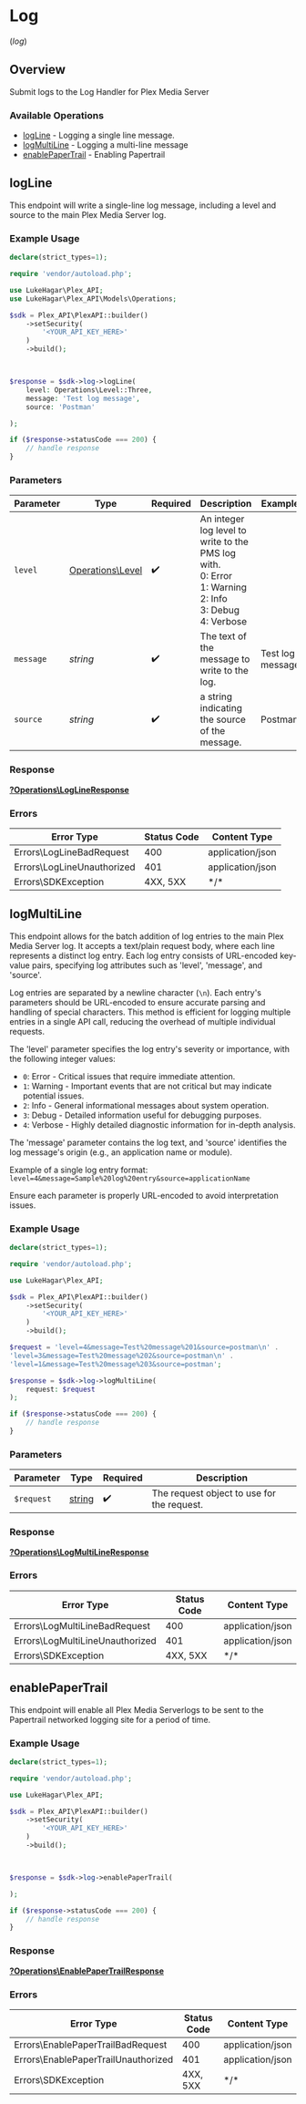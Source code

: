 # Log
(*log*)

## Overview

Submit logs to the Log Handler for Plex Media Server


### Available Operations

* [logLine](#logline) - Logging a single line message.
* [logMultiLine](#logmultiline) - Logging a multi-line message
* [enablePaperTrail](#enablepapertrail) - Enabling Papertrail

## logLine

This endpoint will write a single-line log message, including a level and source to the main Plex Media Server log.


### Example Usage

<!-- UsageSnippet language="php" operationID="logLine" method="get" path="/log" -->
```php
declare(strict_types=1);

require 'vendor/autoload.php';

use LukeHagar\Plex_API;
use LukeHagar\Plex_API\Models\Operations;

$sdk = Plex_API\PlexAPI::builder()
    ->setSecurity(
        '<YOUR_API_KEY_HERE>'
    )
    ->build();



$response = $sdk->log->logLine(
    level: Operations\Level::Three,
    message: 'Test log message',
    source: 'Postman'

);

if ($response->statusCode === 200) {
    // handle response
}
```

### Parameters

| Parameter                                                                                           | Type                                                                                                | Required                                                                                            | Description                                                                                         | Example                                                                                             |
| --------------------------------------------------------------------------------------------------- | --------------------------------------------------------------------------------------------------- | --------------------------------------------------------------------------------------------------- | --------------------------------------------------------------------------------------------------- | --------------------------------------------------------------------------------------------------- |
| `level`                                                                                             | [Operations\Level](../../Models/Operations/Level.md)                                                | :heavy_check_mark:                                                                                  | An integer log level to write to the PMS log with.<br/>0: Error<br/>1: Warning<br/>2: Info<br/>3: Debug<br/>4: Verbose<br/> |                                                                                                     |
| `message`                                                                                           | *string*                                                                                            | :heavy_check_mark:                                                                                  | The text of the message to write to the log.                                                        | Test log message                                                                                    |
| `source`                                                                                            | *string*                                                                                            | :heavy_check_mark:                                                                                  | a string indicating the source of the message.                                                      | Postman                                                                                             |

### Response

**[?Operations\LogLineResponse](../../Models/Operations/LogLineResponse.md)**

### Errors

| Error Type                 | Status Code                | Content Type               |
| -------------------------- | -------------------------- | -------------------------- |
| Errors\LogLineBadRequest   | 400                        | application/json           |
| Errors\LogLineUnauthorized | 401                        | application/json           |
| Errors\SDKException        | 4XX, 5XX                   | \*/\*                      |

## logMultiLine

This endpoint allows for the batch addition of log entries to the main Plex Media Server log.
It accepts a text/plain request body, where each line represents a distinct log entry.
Each log entry consists of URL-encoded key-value pairs, specifying log attributes such as 'level', 'message', and 'source'.

Log entries are separated by a newline character (`\n`).
Each entry's parameters should be URL-encoded to ensure accurate parsing and handling of special characters.
This method is efficient for logging multiple entries in a single API call, reducing the overhead of multiple individual requests.

The 'level' parameter specifies the log entry's severity or importance, with the following integer values:
- `0`: Error - Critical issues that require immediate attention.
- `1`: Warning - Important events that are not critical but may indicate potential issues.
- `2`: Info - General informational messages about system operation.
- `3`: Debug - Detailed information useful for debugging purposes.
- `4`: Verbose - Highly detailed diagnostic information for in-depth analysis.

The 'message' parameter contains the log text, and 'source' identifies the log message's origin (e.g., an application name or module).

Example of a single log entry format:
`level=4&message=Sample%20log%20entry&source=applicationName`

Ensure each parameter is properly URL-encoded to avoid interpretation issues.


### Example Usage

<!-- UsageSnippet language="php" operationID="logMultiLine" method="post" path="/log" -->
```php
declare(strict_types=1);

require 'vendor/autoload.php';

use LukeHagar\Plex_API;

$sdk = Plex_API\PlexAPI::builder()
    ->setSecurity(
        '<YOUR_API_KEY_HERE>'
    )
    ->build();

$request = 'level=4&message=Test%20message%201&source=postman\n' .
'level=3&message=Test%20message%202&source=postman\n' .
'level=1&message=Test%20message%203&source=postman';

$response = $sdk->log->logMultiLine(
    request: $request
);

if ($response->statusCode === 200) {
    // handle response
}
```

### Parameters

| Parameter                                  | Type                                       | Required                                   | Description                                |
| ------------------------------------------ | ------------------------------------------ | ------------------------------------------ | ------------------------------------------ |
| `$request`                                 | [string](../../.md)                        | :heavy_check_mark:                         | The request object to use for the request. |

### Response

**[?Operations\LogMultiLineResponse](../../Models/Operations/LogMultiLineResponse.md)**

### Errors

| Error Type                      | Status Code                     | Content Type                    |
| ------------------------------- | ------------------------------- | ------------------------------- |
| Errors\LogMultiLineBadRequest   | 400                             | application/json                |
| Errors\LogMultiLineUnauthorized | 401                             | application/json                |
| Errors\SDKException             | 4XX, 5XX                        | \*/\*                           |

## enablePaperTrail

This endpoint will enable all Plex Media Serverlogs to be sent to the Papertrail networked logging site for a period of time.


### Example Usage

<!-- UsageSnippet language="php" operationID="enablePaperTrail" method="get" path="/log/networked" -->
```php
declare(strict_types=1);

require 'vendor/autoload.php';

use LukeHagar\Plex_API;

$sdk = Plex_API\PlexAPI::builder()
    ->setSecurity(
        '<YOUR_API_KEY_HERE>'
    )
    ->build();



$response = $sdk->log->enablePaperTrail(

);

if ($response->statusCode === 200) {
    // handle response
}
```

### Response

**[?Operations\EnablePaperTrailResponse](../../Models/Operations/EnablePaperTrailResponse.md)**

### Errors

| Error Type                          | Status Code                         | Content Type                        |
| ----------------------------------- | ----------------------------------- | ----------------------------------- |
| Errors\EnablePaperTrailBadRequest   | 400                                 | application/json                    |
| Errors\EnablePaperTrailUnauthorized | 401                                 | application/json                    |
| Errors\SDKException                 | 4XX, 5XX                            | \*/\*                               |